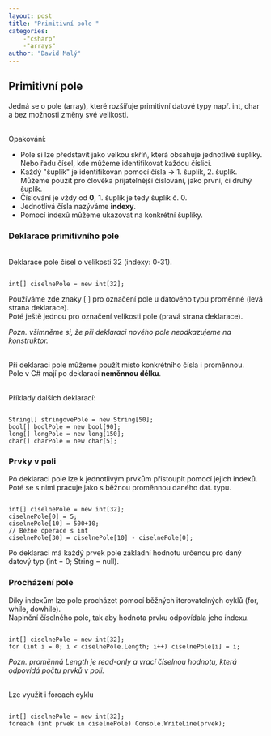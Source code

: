 ```yaml
---
layout: post
title: "Primitivní pole "
categories:
    -"csharp"
    -"arrays"
author: "David Malý"
--- 
```



## Primitivní pole


Jedná se o pole (array), které rozšiřuje primitivní datové typy např. int, char a bez možnosti změny své velikosti.

<br>Opakování:

- Pole si lze představit jako velkou skříň, která obsahuje jednotlivé šuplíky. Nebo řadu čísel, kde můžeme identifikovat každou číslici.
- Každý "šuplík" je identifikován pomocí čísla -> 1. šuplík, 2. šuplík. Můžeme použít pro člověka přijatelnější číslování, jako první, či druhý šuplík.
- Číslování je vždy od **0**, 1. šuplík je tedy šuplík č. 0.
- Jednotlivá čísla nazýváme **indexy**.
- Pomocí indexů můžeme ukazovat na konkrétní šuplíky.






### Deklarace primitivního pole
<br>Deklarace pole čísel o velikosti 32 (indexy: 0-31).<br>
```

int[] ciselnePole = new int[32];

```


Používáme zde znaky [ ] pro označení pole u datového typu proměnné (levá strana deklarace).
<br>Poté ještě jednou pro označení velikosti pole (pravá strana deklarace).<br>

*Pozn. všimněme si, že při deklaraci nového pole neodkazujeme na konstruktor.*

<br>Při deklaraci pole můžeme použít místo konkrétního čísla i proměnnou.
<br>Pole v C# mají po deklaraci **neměnnou délku**.

<br>Příklady dalších deklarací:


```

String[] stringovePole = new String[50];
bool[] boolPole = new bool[90];
long[] longPole = new long[150];
char[] charPole = new char[5];

```

### Prvky v poli


Po deklaraci pole lze k jednotlivým prvkům přistoupit pomocí jejich indexů. Poté se s nimi pracuje jako s běžnou proměnnou daného dat. typu.


```

int[] ciselnePole = new int[32];
ciselnePole[0] = 5;
ciselnePole[10] = 500+10;
// Běžné operace s int
ciselnePole[30] = ciselnePole[10] - ciselnePole[0];

```


Po deklaraci má každý prvek pole základní hodnotu určenou pro daný datový typ (int = 0; String = null).


### Procházení pole


Díky indexům lze pole procházet pomocí běžných iterovatelných cyklů (for, while, dowhile).
<br>Naplnění číselného pole, tak aby hodnota prvku odpovídala jeho indexu.


```

int[] ciselnePole = new int[32];
for (int i = 0; i < ciselnePole.Length; i++) ciselnePole[i] = i;

```


*Pozn. proměnná Length je read-only a vrací číselnou hodnotu, která odpovídá počtu prvků v poli.*

<br>Lze využít i foreach cyklu


```

int[] ciselnePole = new int[32];
foreach (int prvek in ciselnePole) Console.WriteLine(prvek);

```
